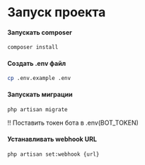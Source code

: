 # Запуск проекта

#### Запускать composer
```bash
composer install
```

#### Создать .env файл
```bash
cp .env.example .env
```

#### Запускать миграции
```bash
php artisan migrate
```

!! Поставить токен бота в .env(BOT_TOKEN)

#### Устанавливать webhook URL
```bash
php artisan set:webhook {url}
```
